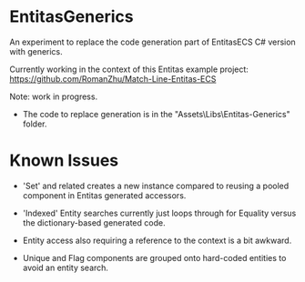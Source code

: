 # EntitasGenerics

An experiment to replace the code generation part of EntitasECS C# version with generics.

Currently working in the context of this Entitas example project: https://github.com/RomanZhu/Match-Line-Entitas-ECS

Note: work in progress.

* The code to replace generation is in the "Assets\Libs\Entitas-Generics" folder.

# Known Issues #

* 'Set<TComponent>' and related creates a new instance compared to reusing a pooled component in Entitas generated accessors.

* 'Indexed' Entity searches currently just loops through for Equality versus the dictionary-based generated code.

* Entity access also requiring a reference to the context is a bit awkward.

* Unique and Flag components are grouped onto hard-coded entities to avoid an entity search.